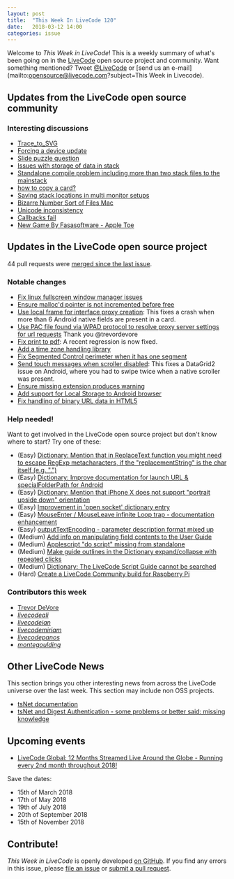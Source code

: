 ```yaml
---
layout: post
title:  "This Week In LiveCode 120"
date:   2018-03-12 14:00
categories: issue
---
```


Welcome to *This Week in LiveCode*!  This is a weekly summary of what's been
going on in the [LiveCode](https://livecode.com/) open source project and
community.  Want something mentioned?  Tweet
[@LiveCode](https://twitter.com/LiveCode) or
[send us an e-mail](mailto:opensource@livecode.com?subject=This Week in Livecode).

## Updates from the LiveCode open source community

<!---
### News & blog posts

- [Functional features in LiveCode – is it just a dream?](https://livecode.com/functional-features-in-livecode-is-it-just-a-dream/)
--->



### Interesting discussions

- [Trace_to_SVG](https://www.mail-archive.com/use-livecode@lists.runrev.com/msg93254.html)
- [Forcing a device update](https://www.mail-archive.com/use-livecode@lists.runrev.com/msg93276.html)
- [Slide puzzle question](https://www.mail-archive.com/use-livecode@lists.runrev.com/msg93289.html)
- [Issues with storage of data in stack](https://www.mail-archive.com/use-livecode@lists.runrev.com/msg93294.html)
- [Standalone compile problem including more than two stack files to the mainstack](https://www.mail-archive.com/use-livecode@lists.runrev.com/msg93295.html)
- [how to copy a card?](https://www.mail-archive.com/use-livecode@lists.runrev.com/msg93298.html)
- [Saving stack locations in multi monitor setups](https://www.mail-archive.com/use-livecode@lists.runrev.com/msg93334.html)
- [Bizarre Number Sort of Files Mac](https://www.mail-archive.com/use-livecode@lists.runrev.com/msg93337.html)
- [Unicode inconsistency](https://www.mail-archive.com/use-livecode@lists.runrev.com/msg93340.html)
- [Callbacks fail](https://www.mail-archive.com/use-livecode@lists.runrev.com/msg93363.html)
- [New Game By Fasasoftware - Apple Toe](http://forums.livecode.com/viewtopic.php?t=30719&p=164837#p164837)


## Updates in the LiveCode open source project

44 pull requests were [merged since the last issue](https://github.com/search?utf8=✓&q=org%3Alivecode+is%3Apublic+is%3Apr+is%3Amerged+merged%3A2018-03-05..2018-03-11&type=Issues).

<!---
### New LiveCode releases

- [LiveCode 8.1.9](https://downloads.livecode.com/livecode/#8_1_9)
--->


### Notable changes

- [Fix linux fullscreen window manager issues](https://github.com/livecode/livecode/pull/6392)
- [Ensure malloc'd pointer is not incremented before free](https://github.com/livecode/livecode/pull/6377)
- [Use local frame for interface proxy creation](https://github.com/livecode/livecode/pull/6369): This fixes a crash when more than 6 Android native fields are present in a card.
- [Use PAC file found via WPAD protocol to resolve proxy server settings for url requests](https://github.com/livecode/livecode/pull/6354) Thank you @trevordevore
- [Fix print to pdf](https://github.com/livecode/livecode/pull/6335): A recent regression is now fixed.
- [Add a time zone handling library](https://github.com/livecode/livecode/pull/6327)
- [Fix Segmented Control perimeter when it has one segment](https://github.com/livecode/livecode/pull/6381)
- [Send touch messages when scroller disabled](https://github.com/livecode/livecode/pull/6372): This fixes a DataGrid2 issue on Android, where you had to swipe twice when a native scroller was present.
- [Ensure missing extension produces warning](https://github.com/livecode/livecode/pull/6370)
- [Add support for Local Storage to Android browser](https://github.com/livecode/livecode/pull/6362)
- [Fix handling of binary URL data in HTML5](https://github.com/livecode/livecode/pull/6394)

<!---
### Bug of the week

- [Bug 21022 - IDE Search doesn't look in grouped groups](http://quality.livecode.com/show_bug.cgi?id=21022)

The reporter provided useful info, a detailed recipe as well as a helpful sample stack that allowed us to test, confirm and fix the problem quickly.
--->

### Help needed!

Want to get involved in the LiveCode open source project but don't know where
to start?  Try one of these:

- (Easy) [Dictionary: Mention that in ReplaceText function you might need to escape RegExp metacharacters, if the "replacementString" is the char itself (e.g. ".")](http://quality.livecode.com/show_bug.cgi?id=20943)
- (Easy) [Dictionary: Improve documentation for launch URL & specialFolderPath for Android](http://quality.livecode.com/show_bug.cgi?id=20722)
- (Easy) [Dictionary: Mention that iPhone X does not support "portrait upside down" orientation](http://quality.livecode.com/show_bug.cgi?id=20640)
- (Easy) [Improvement in 'open socket' dictionary entry](http://quality.livecode.com/show_bug.cgi?id=19597)
- (Easy) [MouseEnter / MouseLeave infinite Loop trap - documentation enhancement](http://quality.livecode.com/show_bug.cgi?id=20529)
- (Easy) [outputTextEncoding - parameter description format mixed up](http://quality.livecode.com/show_bug.cgi?id=19351)
- (Medium) [Add info on manipulating field contents to the User Guide](http://quality.livecode.com/show_bug.cgi?id=18990)
- (Medium) [Applescript "do script" missing from standalone](http://quality.livecode.com/show_bug.cgi?id=20993)
- (Medium) [Make guide outlines in the Dictionary expand/collapse with repeated clicks](http://quality.livecode.com/show_bug.cgi?id=18184)
- (Medium) [Dictionary: The LiveCode Script Guide cannot be searched](http://quality.livecode.com/show_bug.cgi?id=15957)
- (Hard) [Create a LiveCode Community build for Raspberry Pi](http://forums.livecode.com/viewtopic.php?f=76&t=27912)

### Contributors this week

- [Trevor DeVore](https://github.com/trevordevore)
- *[livecodeali](https://github.com/livecodeali)*
- *[livecodeian](https://github.com/livecodeian)*
- *[livecodemiriam](https://github.com/livecodemiriam)*
- *[livecodepanos](https://github.com/livecodepanos)*
- *[montegoulding](https://github.com/montegoulding)*


## Other LiveCode News

This section brings you other interesting news from across the LiveCode universe over the last week. This section may include non OSS projects.

- [tsNet documentation](https://www.mail-archive.com/use-livecode@lists.runrev.com/msg93286.html)
- [tsNet and Digest Authentication - some problems or better said: missing knowledge](https://www.mail-archive.com/use-livecode@lists.runrev.com/msg93301.html)



## Upcoming events

* [LiveCode Global: 12 Months Streamed Live Around the Globe - Running every 2nd month throughout 2018!](https://livecode.com/global/) 

Save the dates:

- 15th of March 2018
- 17th of May 2018
- 19th of July 2018
- 20th of September 2018
- 15th of November 2018


## Contribute!

*This Week in LiveCode* is openly developed
[on GitHub](https://github.com/livecode/this-week-in-livecode).
If you find any errors in this issue, please
[file an issue](https://github.com/livecode/this-week-in-livecode/issues) or
[submit a pull request](https://github.com/livecode/this-week-in-livecode/pulls).

